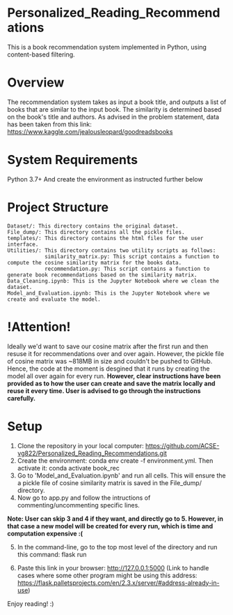 # Personalized_Reading_Recommendations
This is a book recommendation system implemented in Python, using content-based filtering.

# Overview
The recommendation system takes as input a book title, and outputs a list of books that are similar to the input book. The similarity is determined based on the book's title and authors. As advised in the problem statement, data has been taken from this link: https://www.kaggle.com/jealousleopard/goodreadsbooks

# System Requirements
Python 3.7+
And create the environment as instructed further below

# Project Structure
    Dataset/: This directory contains the original dataset.
    File_dump/: This directory contains all the pickle files.
    templates/: This directory contains the html files for the user interface.
    Utilities/: This directory contains two utility scripts as follows:
                similarity_matrix.py: This script contains a function to compute the cosine similarity matrix for the books data.
                recommendation.py: This script contains a function to generate book recommendations based on the similarity matrix.
    Data_Cleaning.ipynb: This is the Jupyter Notebook where we clean the dataset.
    Model_and_Evaluation.ipynb: This is the Jupyter Notebook where we create and evaluate the model.

# !Attention!
Ideally we'd want to save our cosine matrix after the first run and then resuse it for recommendations over and over again. However, the pickle file of cosine matrix was ~818MB in size and couldn't be pushed to GitHub. Hence, the code at the moment is desgined that it runs by creating the model all over again for every run. **However, clear instructions have been provided as to how the user can create and save the matrix locally and reuse it every time. User is advised to go through the instructions carefully.**

# Setup
1. Clone the repository in your local computer: https://github.com/ACSE-vg822/Personalized_Reading_Recommendations.git
2. Create the environment: conda env create -f environment.yml. Then activate it: conda activate book_rec
3. Go to 'Model_and_Evaluation.ipynb' and run all cells. This will ensure the a pickle file of cosine similarity matrix is saved in the File_dump/ directory.
4. Now go to app.py and follow the intructions of commenting/uncommenting specific lines.

**Note: User can skip 3 and 4 if they want, and directly go to 5. However, in that case a new model will be created for every run, which is time and computation expensive :(**

5. In the command-line, go to the top most level of the directory and run this command: flask run 

6. Paste this link in your browser: http://127.0.0.1:5000
(Link to handle cases where some other program might be using this address: https://flask.palletsprojects.com/en/2.3.x/server/#address-already-in-use)

Enjoy reading! :)